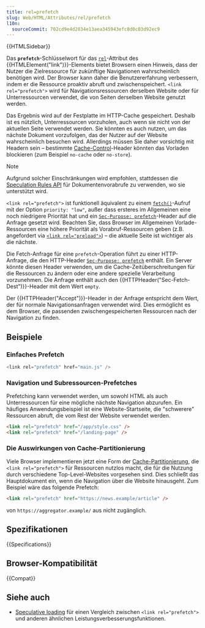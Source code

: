 ```yaml
---
title: rel=prefetch
slug: Web/HTML/Attributes/rel/prefetch
l10n:
  sourceCommit: 702cd9e4d2834e13aea345943efc8d0c03d92ec9
---
```


{{HTMLSidebar}}

Das **`prefetch`**-Schlüsselwort für das [`rel`](/de/docs/Web/HTML/Element/link#rel)-Attribut des {{HTMLElement("link")}}-Elements bietet Browsern einen Hinweis, dass der Nutzer die Zielressource für zukünftige Navigationen wahrscheinlich benötigen wird. Der Browser kann daher die Benutzererfahrung verbessern, indem er die Ressource proaktiv abruft und zwischenspeichert. `<link rel="prefetch">` wird für Navigationsressourcen derselben Website oder für Unterressourcen verwendet, die von Seiten derselben Website genutzt werden.

Das Ergebnis wird auf der Festplatte im HTTP-Cache gespeichert. Deshalb ist es nützlich, Unterressourcen vorzuholen, auch wenn sie nicht von der aktuellen Seite verwendet werden. Sie könnten es auch nutzen, um das nächste Dokument vorzufolgen, das der Nutzer auf der Website wahrscheinlich besuchen wird. Allerdings müssen Sie daher vorsichtig mit Headern sein – bestimmte [Cache-Control](/de/docs/Web/HTTP/Reference/Headers/Cache-Control)-Header könnten das Vorladen blockieren (zum Beispiel `no-cache` oder `no-store`).

> [!NOTE]
> Aufgrund solcher Einschränkungen wird empfohlen, stattdessen die [Speculation Rules API](/de/docs/Web/API/Speculation_Rules_API) für Dokumentenvorabrufe zu verwenden, wo sie unterstützt wird.

`<link rel="prefetch">` ist funktionell äquivalent zu einem [`fetch()`](/de/docs/Web/API/Window/fetch)-Aufruf mit der Option `priority: "low"`, außer dass ersteres im Allgemeinen eine noch niedrigere Priorität hat und ein [`Sec-Purpose: prefetch`](/de/docs/Web/HTTP/Reference/Headers/Sec-Purpose)-Header auf die Anfrage gesetzt wird. Beachten Sie, dass Browser im Allgemeinen Vorlade-Ressourcen eine höhere Priorität als Vorabruf-Ressourcen geben (z.B. angefordert via [`<link rel="preload">`](/de/docs/Web/HTML/Attributes/rel/preload)) – die aktuelle Seite ist wichtiger als die nächste.

Die Fetch-Anfrage für eine `prefetch`-Operation führt zu einer HTTP-Anfrage, die den HTTP-Header [`Sec-Purpose: prefetch`](/de/docs/Web/HTTP/Reference/Headers/Sec-Purpose) enthält. Ein Server könnte diesen Header verwenden, um die Cache-Zeitüberschreitungen für die Ressourcen zu ändern oder eine andere spezielle Verarbeitung vorzunehmen. Die Anfrage enthält auch den {{HTTPHeader("Sec-Fetch-Dest")}}-Header mit dem Wert `empty`.

Der {{HTTPHeader("Accept")}}-Header in der Anfrage entspricht dem Wert, der für normale Navigationsanfragen verwendet wird. Dies ermöglicht es dem Browser, die passenden zwischengespeicherten Ressourcen nach der Navigation zu finden.

## Beispiele

### Einfaches Prefetch

```js
<link rel="prefetch" href="main.js" />
```

### Navigation und Subressourcen-Prefetches

Prefetching kann verwendet werden, um sowohl HTML als auch Unterressourcen für eine mögliche nächste Navigation abzurufen. Ein häufiges Anwendungsbeispiel ist eine Website-Startseite, die "schwerere" Ressourcen abruft, die vom Rest der Website verwendet werden.

```html
<link rel="prefetch" href="/app/style.css" />
<link rel="prefetch" href="/landing-page" />
```

### Die Auswirkungen von Cache-Partitionierung

Viele Browser implementieren jetzt eine Form der [Cache-Partitionierung](https://developer.chrome.com/blog/http-cache-partitioning), die `<link rel="prefetch">` für Ressourcen nutzlos macht, die für die Nutzung durch verschiedene Top-Level-Websites vorgesehen sind. Dies schließt das Hauptdokument ein, wenn die Navigation über die Website hinausgeht. Zum Beispiel wäre das folgende Prefetch:

```html
<link rel="prefetch" href="https://news.example/article" />
```

von `https://aggregator.example/` aus nicht zugänglich.

## Spezifikationen

{{Specifications}}

## Browser-Kompatibilität

{{Compat}}

## Siehe auch

- [Speculative loading](/de/docs/Web/Performance/Guides/Speculative_loading) für einen Vergleich zwischen `<link rel="prefetch">` und anderen ähnlichen Leistungsverbesserungsfunktionen.
